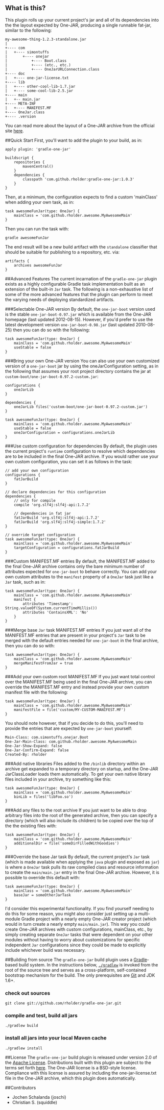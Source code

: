 ## What is this?
This plugin rolls up your current project's jar and all of its dependencies
into the the layout expected by One-JAR, producing a single runnable
fat-jar, similar to the following:

    my-awesome-thing-1.2.3-standalone.jar
    |
    +---- com
    |   +---- simontuffs
    |       +---- onejar
    |           +---- Boot.class
    |           +---- (etc., etc.)
    |           +---- OneJarURLConnection.class
    +---- doc
    |   +---- one-jar-license.txt
    +---- lib
    |   +---- other-cool-lib-1.7.jar
    |   +---- some-cool-lib-2.5.jar
    +---- main
    |   +-- main.jar
    +---- META-INF
    |   +---- MANIFEST.MF
    +---- OneJar.class
    +---- .version

You can read more about the layout of a One-JAR archive from the official site
[here](http://one-jar.sourceforge.net/).

##Quick Start
First, you'll want to add the plugin to your build, as in:

    apply plugin: 'gradle-one-jar'

    buildscript {
        repositories {
            mavenCentral()
        }
        dependencies {
            classpath 'com.github.rholder:gradle-one-jar:1.0.3'
        }
    }

Then, at a minimum, the configuration expects to find a custom 'mainClass' when
adding your own task, as in:

    task awesomeFunJar(type: OneJar) {
        mainClass = 'com.github.rholder.awesome.MyAwesomeMain'
    }

Then you can run the task with:

    gradle awesomeFunJar

The end result will be a new build artifact with the `standalone` classifier
that should be suitable for publishing to a repository, etc. via:

    artifacts {
        archives awesomeFunJar
    }

##Advanced Features
The current incarnation of the `gradle-one-jar` plugin exists as a highly
configurable Gradle task implementation built as an extension of the built-in
`Jar` task. The following is a non-exhaustive list of some of the more advanced
features that the plugin can perform to meet the varying needs of deploying
standardized artifacts.

###Selectable One-JAR version
By default, the `one-jar-boot` version used is the stable
`one-jar-boot-0.97.jar` which is available from the One-JAR homepage (last
updated 2012-08-15). However, if you'd prefer to use the latest development
version `one-jar-boot-0.98.jar` (last updated 2010-08-25) then you can do so
with the following:

    task awesomeFunJar(type: OneJar) {
        mainClass = 'com.github.rholder.awesome.MyAwesomeMain'
        useStable = false
    }

###Bring your own One-JAR version
You can also use your own customized version of a `one-jar-boot` jar by using
the oneJarConfiguration setting, as in the following that assumes your root
project directory contains the jar at
`custom-boot/one-jar-boot-0.97.2-custom.jar`:

    configurations {
        oneJarLib
    }

    dependencies {
        oneJarLib files('custom-boot/one-jar-boot-0.97.2-custom.jar')
    }

    task awesomeFunJar(type: OneJar) {
        mainClass = 'com.github.rholder.awesome.MyAwesomeMain'
        useStable = false
        oneJarConfiguration = configurations.oneJarLib
    }

###Use custom configuration for dependencies
By default, the plugin uses the current project's `runtime` configuration to
resolve which dependencies are to be included in the final One-JAR archive. If
you would rather use your own custom configuration, you can set it as follows in
the task:

    // add your own configuration
    configurations {
        fatJarBuild
    }

    // declare dependencies for this configuration
    dependencies {
        // only for compile
        compile 'org.slf4j:slf4j-api:1.7.2'

        // dependencies in fat jar
        fatJarBuild 'org.slf4j:slf4j-api:1.7.2'
        fatJarBuild 'org.slf4j:slf4j-simple:1.7.2'
    }

    // override target configuration
    task awesomeFunJar(type: OneJar) {
        mainClass = 'com.github.rholder.awesome.MyAwesomeMain'
        targetConfiguration = configurations.fatJarBuild
    }

###Custom MANIFEST.MF entries
By default, the MANIFEST.MF added to the final One-JAR archive contains only the
bare minimum number of attributes expected for `one-jar-boot` to behave
correctly.  You can add your own custom attributes to the `manifest` property of
a `OneJar` task just like a `Jar` task, such as in:

    task awesomeFunJar(type: OneJar) {
        mainClass = 'com.github.rholder.awesome.MyAwesomeMain'
        manifest {
            attributes 'Timestamp': String.valueOf(System.currentTimeMillis())
            attributes 'ContainsXML': 'No'
        }
    }

###Merge base `Jar` task MANIFEST.MF entries
If you just want all of the MANIFEST.MF entries that are present in your
project's `Jar` task to be merged with the default entries needed for
`one-jar-boot` in the final archive, then you can do so with:

    task awesomeFunJar(type: OneJar) {
        mainClass = 'com.github.rholder.awesome.MyAwesomeMain'
        mergeManifestFromJar = true
    }

###Add your own custom root MANIFEST.MF
If you just want total control over the MANIFEST.MF being used in the final
One-JAR archive, you can override the MANIFEST.MF entry and instead provide your
own custom manifest file with the following:

    task awesomeFunJar(type: OneJar) {
        mainClass = 'com.github.rholder.awesome.MyAwesomeMain'
        manifestFile = file('custom/MY-CUSTOM-MANIFEST.MF')
    }

You should note however, that if you decide to do this, you'll need to provide
the entries that are expected by `one-jar-boot` yourself:

    Main-Class: com.simontuffs.onejar.Boot
    One-Jar-Main-Class: com.github.rholder.awesome.MyAwesomeMain
    One-Jar-Show-Expand: false
    One-Jar-Confirm-Expand: false
    Created-By: rholder

###Add native libraries
Files added to the `/binlib` directory within an archive get expanded to a
temporary directory on startup, and the One-JAR JarClassLoader loads them
automatically. To get your own native library files included in your archive,
try something like this:

    task awesomeFunJar(type: OneJar) {
        mainClass = 'com.github.rholder.awesome.MyAwesomeMain'
        binLib = files('libFoo.so')
    }

###Add any files to the root archive
If you just want to be able to drop arbitrary files into the root of the
generated archive, then you can specify a directory (which will also include its
children) to be copied over the top of the the existing files with:

    task awesomeFunJar(type: OneJar) {
        mainClass = 'com.github.rholder.awesome.MyAwesomeMain'
        additionalDir = file('someDirFilledWithGoodies')
    }

###Override the base Jar task
By default, the current project's `Jar` task (which is made available when
applying the `java` plugin and exposed as `jar`) is where a `OneJar` task pulls
its raw compiled class and resource information to create the `main/main.jar`
entry in the final One-JAR archive. However, it is possible to override this
default with:

    task awesomeFunJar(type: OneJar) {
        mainClass = 'com.github.rholder.awesome.MyAwesomeMain'
        baseJar = someOtherJarTask
    }

I'd consider this experimental functionality. If you find yourself needing to do
this for some reason, you might also consider just setting up a multi-module
Gradle project with a nearly empty One-JAR creator project (which would in turn
create a nearly empty `main/main.jar`). This way you could create One-JAR
archives with custom configurations, mainClass, etc., by simply creating
separate `OneJar` tasks that were dependent on your other modules without
having to worry about customizations for specific independent `Jar`
configurations since they could be made to explicitly include whichever build
was necessary.

##Building from source
The `gradle-one-jar` build plugin uses a [Gradle](http://gradle.org)-based build system. In the instructions
below, [`./gradlew`](http://vimeo.com/34436402) is invoked from the root of the source tree and serves as
a cross-platform, self-contained bootstrap mechanism for the build. The only
prerequisites are [Git](https://help.github.com/articles/set-up-git) and JDK 1.6+.

### check out sources
`git clone git://github.com/rholder/gradle-one-jar.git`

### compile and test, build all jars
`./gradlew build`

### install all jars into your local Maven cache
`./gradlew install`

##License
The `gradle-one-jar` build plugin is released under version 2.0 of the
[Apache License](http://www.apache.org/licenses/LICENSE-2.0). Distributions
built with this plugin are subject to the terms set forth
[here](http://one-jar.sourceforge.net/index.php?page=documents&file=license).
The One-JAR license is a BSD-style license. Compliance with this license is
assured by including the one-jar-license.txt file in the One-JAR archive, which
this plugin does automatically.

##Contributors
* Jochen Schalanda (joschi)
* Christian S. (squiddle)
